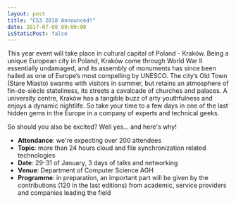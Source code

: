 ```yaml
---
layout: post
title: "CS3 2018 Announced!"
date: 2017-07-08 09:00:00
isStaticPost: false
---
```


This year event will take place in cultural capital of Poland - Kraków. Being a unique European city in Poland, Kraków come through World War II essentially undamaged, and its assembly of monuments has since been hailed as one of Europe’s most compelling by UNESCO. The city’s Old Town (Stare Miasto) swarms with visitors in summer, but retains an atmosphere of fin-de-siècle stateliness, its streets a cavalcade of churches and palaces. A university centre, Kraków has a tangible buzz of arty youthfulness and enjoys a dynamic nightlife. So take your time to a few days in one of the last hidden gems in the Europe in a company of experts and technical geeks.

So should you also be excited? Well yes... and here's why!

* **Attendance**: we're expecting over 200 attendees
* **Topic**: more than 24 hours cloud and file synchronization related technologies 
* **Date**: 29-31 of January, 3 days of talks and networking
* **Venue**: Department of Computer Science AGH
* **Programme**: in preparation, an important part will be given by the contributions (120 in the last editions) from academic, service providers and companies leading the field
